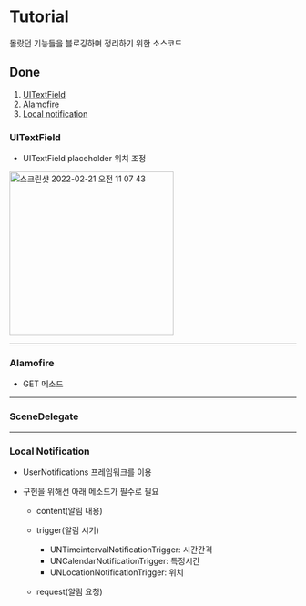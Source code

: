 # Tutorial
몰랐던 기능들을 블로깅하며 정리하기 위한 소스코드



## Done


1. [UITextField](#uitextfield)
2. [Alamofire](#alamofire)
3. [Local notification](#local-notification)

### UITextField

- UITextField placeholder 위치 조정
<img width="288" alt="스크린샷 2022-02-21 오전 11 07 43" src="https://user-images.githubusercontent.com/64088377/154877534-2e78f1f2-dcd3-46dd-b035-7f9a69cc2db0.png">


----

### Alamofire

- GET 메소드

---

### SceneDelegate


---


### Local Notification

  - UserNotifications 프레임워크를 이용

  - 구현을 위해선 아래 메소드가 필수로 필요
    - content(알림 내용)

    - trigger(알림 시기)
      -  UNTimeintervalNotificationTrigger: 시간간격
      -  UNCalendarNotificationTrigger: 특정시간 
      -  UNLocationNotificationTrigger: 위치

    - request(알림 요청)




